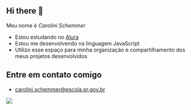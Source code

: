 ## Hi there 🤎

Meu nome é *Carolini Schemmer*

- Estou estudando no [Alura](https://www.alura.com.br_)
- Estou me desenvolvendo na linguagem JavaScript
- Utilizo esse espaço para minha organização e compartilhamento dos meus projetos desenvolvidos

## Entre em contato comigo
- carolini.schemmer@escola.pr.gov.br



 ![ ](https://media1.tenor.com/m/9Cxjz_gPOhEAAAAC/hello-kitty.gif)
